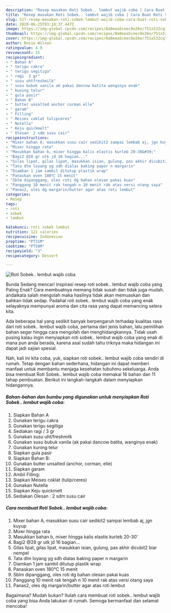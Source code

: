 ```yaml
---
description: "Resep masakan Roti Sobek.. lembut wajib coba | Cara Buat Roti Sobek.. lembut wajib coba Yang Sempurna"
title: "Resep masakan Roti Sobek.. lembut wajib coba | Cara Buat Roti Sobek.. lembut wajib coba Yang Sempurna"
slug: 517-resep-masakan-roti-sobek-lembut-wajib-coba-cara-buat-roti-sobek-lembut-wajib-coba-yang-sempurna
date: 2020-06-25T03:18:37.447Z
image: https://img-global.cpcdn.com/recipes/8a0eea5ceec8e26e/751x532cq70/roti-sobek-lembut-wajib-coba-foto-resep-utama.jpg
thumbnail: https://img-global.cpcdn.com/recipes/8a0eea5ceec8e26e/751x532cq70/roti-sobek-lembut-wajib-coba-foto-resep-utama.jpg
cover: https://img-global.cpcdn.com/recipes/8a0eea5ceec8e26e/751x532cq70/roti-sobek-lembut-wajib-coba-foto-resep-utama.jpg
author: Rosie Wilson
ratingvalue: 4.9
reviewcount: 15
recipeingredient:
- " Bahan A"
- " terigu cakra"
- " terigu segitiga"
- " ragi  3 gr"
- " susu uhtfreshmilk"
- " susu bubuk vanila ak pakai dancow batita wanginya enak"
- " kuning telur"
- " gula pasir"
- " Bahan B"
- " butter unsalted anchor corman elle"
- " garam"
- " Filling"
- " Meises coklat tulipceres"
- " Nutella"
- " Keju quickmelt"
- " Olesan  2 sdm susu cair"
recipeinstructions:
- "Mixer bahan A, masukkan susu cair sedikit2 sampai lembab aj, jgn kuyup"
- "Mixer hingga rata"
- "Masukkan bahan b, mixer hingga kalis elastis kurleb 20-30&#39;"
- "Bagi2 @28 gr utk jd 16 bagian..."
- "Gilas lipat, gilas lipat, masukkan isian, gulung, pas akhir dicubit2 biar nempel"
- "Tata dlm loyang yg sdh dialas baking paper n margarin"
- "Diamkan 1 jam sambil ditutup plastik wrap"
- "Panaskan oven 180℃ 15 menit"
- "Sblm dipanggang, oles roti dg bahan olesan pakai kuas"
- "Panggang 10 menit rak tengah n 10 menit rak atas versi otang saya"
- "Panas2, oles dg margarin/butter agar atas roti lembut"
categories:
- Resep
tags:
- roti
- sobek
- lembut

katakunci: roti sobek lembut 
nutrition: 121 calories
recipecuisine: Indonesian
preptime: "PT31M"
cooktime: "PT59M"
recipeyield: "3"
recipecategory: Dessert

---
```



![Roti Sobek.. lembut wajib coba](https://img-global.cpcdn.com/recipes/8a0eea5ceec8e26e/751x532cq70/roti-sobek-lembut-wajib-coba-foto-resep-utama.jpg)

Bunda Sedang mencari inspirasi resep roti sobek.. lembut wajib coba yang Paling Enak? Cara membuatnya memang tidak susah dan tidak juga mudah. andaikata salah mengolah maka hasilnya tidak akan memuaskan dan bahkan tidak sedap. Padahal roti sobek.. lembut wajib coba yang enak selayaknya mempunyai aroma dan cita rasa yang dapat memancing selera kita.



Ada beberapa hal yang sedikit banyak berpengaruh terhadap kualitas rasa dari roti sobek.. lembut wajib coba, pertama dari jenis bahan, lalu pemilihan bahan segar hingga cara mengolah dan menghidangkannya. Tidak usah pusing kalau ingin menyiapkan roti sobek.. lembut wajib coba yang enak di mana pun anda berada, karena asal sudah tahu triknya maka hidangan ini dapat jadi sajian spesial.


Nah, kali ini kita coba, yuk, siapkan roti sobek.. lembut wajib coba sendiri di rumah. Tetap dengan bahan sederhana, hidangan ini dapat memberi manfaat untuk membantu menjaga kesehatan tubuhmu sekeluarga. Anda bisa membuat Roti Sobek.. lembut wajib coba memakai 16 bahan dan 11 tahap pembuatan. Berikut ini langkah-langkah dalam menyiapkan hidangannya.

<!--inarticleads1-->

##### Bahan-bahan dan bumbu yang digunakan untuk menyiapkan Roti Sobek.. lembut wajib coba:

1. Siapkan  Bahan A
1. Gunakan  terigu cakra
1. Gunakan  terigu segitiga
1. Sediakan  ragi / 3 gr
1. Gunakan  susu uht/freshmilk
1. Gunakan  susu bubuk vanila (ak pakai dancow batita, wanginya enak)
1. Gunakan  kuning telur
1. Siapkan  gula pasir
1. Siapkan  Bahan B:
1. Gunakan  butter unsalted (anchor, corman, elle)
1. Siapkan  garam
1. Ambil  Filling:
1. Siapkan  Meises coklat (tulip/ceres)
1. Gunakan  Nutella
1. Siapkan  Keju quickmelt
1. Sediakan  Olesan : 2 sdm susu cair




<!--inarticleads2-->

##### Cara membuat Roti Sobek.. lembut wajib coba:

1. Mixer bahan A, masukkan susu cair sedikit2 sampai lembab aj, jgn kuyup
1. Mixer hingga rata
1. Masukkan bahan b, mixer hingga kalis elastis kurleb 20-30&#39;
1. Bagi2 @28 gr utk jd 16 bagian...
1. Gilas lipat, gilas lipat, masukkan isian, gulung, pas akhir dicubit2 biar nempel
1. Tata dlm loyang yg sdh dialas baking paper n margarin
1. Diamkan 1 jam sambil ditutup plastik wrap
1. Panaskan oven 180℃ 15 menit
1. Sblm dipanggang, oles roti dg bahan olesan pakai kuas
1. Panggang 10 menit rak tengah n 10 menit rak atas versi otang saya
1. Panas2, oles dg margarin/butter agar atas roti lembut




Bagaimana? Mudah bukan? Itulah cara membuat roti sobek.. lembut wajib coba yang bisa Anda lakukan di rumah. Semoga bermanfaat dan selamat mencoba!
